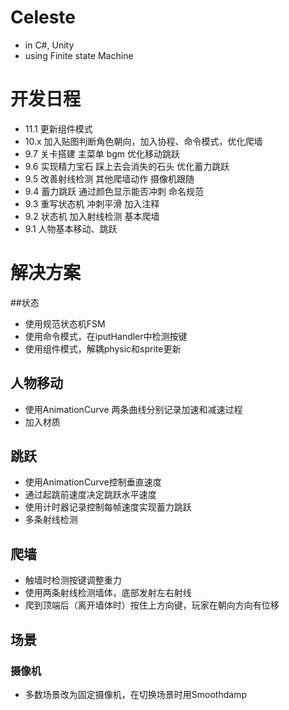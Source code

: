 
# Celeste
- in C#, Unity
- using Finite state Machine
  
# 开发日程
- 11.1 更新组件模式
- 10.x 加入贴图判断角色朝向，加入协程、命令模式，优化爬墙
- 9.7 关卡搭建 主菜单 bgm 优化移动跳跃
- 9.6 实现精力宝石 踩上去会消失的石头 优化蓄力跳跃
- 9.5 改善射线检测 其他爬墙动作 摄像机跟随
- 9.4 蓄力跳跃 通过颜色显示能否冲刺 命名规范
- 9.3 重写状态机 冲刺平滑 加入注释
- 9.2 状态机 加入射线检测 基本爬墙
- 9.1 人物基本移动、跳跃


# 解决方案

##状态
- 使用规范状态机FSM
- 使用命令模式，在iputHandler中检测按键
- 使用组件模式，解耦physic和sprite更新

## 人物移动
- 使用AnimationCurve  两条曲线分别记录加速和减速过程
- 加入材质

## 跳跃
- 使用AnimationCurve控制垂直速度
- 通过起跳前速度决定跳跃水平速度
- 使用计时器记录控制每帧速度实现蓄力跳跃
- 多条射线检测

## 爬墙
- 触墙时检测按键调整重力
- 使用两条射线检测墙体，底部发射左右射线
- 爬到顶端后（离开墙体时）按住上方向键，玩家在朝向方向有位移


## 场景
### 摄像机
- 多数场景改为固定摄像机，在切换场景时用Smoothdamp



